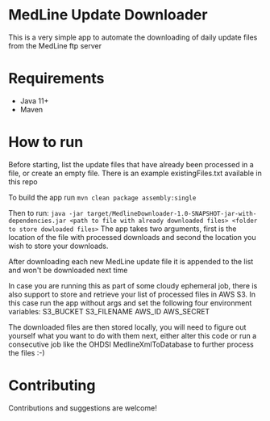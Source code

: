 MedLine Update Downloader
====================

This is a very simple app to automate the downloading of daily update files from the MedLine ftp server

Requirements
====================

- Java 11+
- Maven

How to run
====================

Before starting, list the update files that have already been processed in a file, or create an empty file. There is an
example existingFiles.txt available in this repo

To build the app run `mvn clean package assembly:single`

Then to
run: `java -jar target/MedlineDownloader-1.0-SNAPSHOT-jar-with-dependencies.jar <path to file with already downloaded files> <folder to store dowloaded files>`
The app takes two arguments, first is the location of the file with processed downloads and second the location you wish
to store your downloads.

After downloading each new MedLine update file it is appended to the list and won't be downloaded next time

In case you are running this as part of some cloudy ephemeral job, there is also support to store and retrieve your list
of processed files in AWS S3. In this case run the app without args and set the following four environment variables:
S3_BUCKET S3_FILENAME AWS_ID AWS_SECRET

The downloaded files are then stored locally, you will need to figure out yourself what you want to do with them next,
either alter this code or run a consecutive job like the OHDSI MedlineXmlToDatabase to further process the files :-)

Contributing
====================

Contributions and suggestions are welcome!
